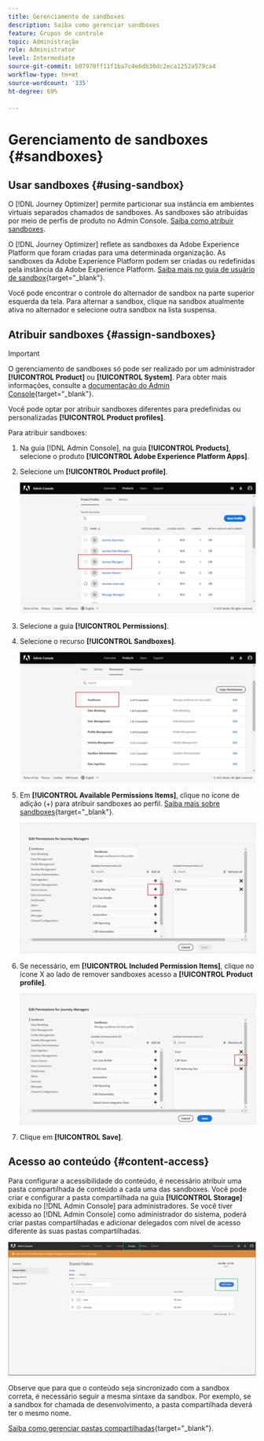 ```yaml
---
title: Gerenciamento de sandboxes
description: Saiba como gerenciar sandboxes
feature: Grupos de controle
topic: Administração
role: Administrator
level: Intermediate
source-git-commit: b07970ff11f1ba7c4e6db30dc2eca1252a579ca4
workflow-type: tm+mt
source-wordcount: '335'
ht-degree: 69%

---
```


# Gerenciamento de sandboxes {#sandboxes}

## Usar sandboxes {#using-sandbox}

O [!DNL Journey Optimizer] permite particionar sua instância em ambientes virtuais separados chamados de sandboxes.
As sandboxes são atribuídas por meio de perfis de produto no Admin Console. [Saiba como atribuir sandboxes](permissions.md#create-product-profile).

O [!DNL Journey Optimizer] reflete as sandboxes da Adobe Experience Platform que foram criadas para uma determinada organização. As sandboxes da Adobe Experience Platform podem ser criadas ou redefinidas pela instância da Adobe Experience Platform. [Saiba mais no guia de usuário de sandbox](https://experienceleague.adobe.com/docs/experience-platform/sandbox/ui/user-guide.html?lang=pt-BR){target=&quot;_blank&quot;}.

Você pode encontrar o controle do alternador de sandbox na parte superior esquerda da tela. Para alternar a sandbox, clique na sandbox atualmente ativa no alternador e selecione outra sandbox na lista suspensa.

## Atribuir sandboxes {#assign-sandboxes}

>[!IMPORTANT]
>
> O gerenciamento de sandboxes só pode ser realizado por um administrador **[!UICONTROL Product]** ou **[!UICONTROL System]**. Para obter mais informações, consulte a [documentação do Admin Console](https://helpx.adobe.com/enterprise/admin-guide.html/enterprise/using/admin-roles.ug.html){target=&quot;_blank&quot;}.

Você pode optar por atribuir sandboxes diferentes para predefinidas ou personalizadas **[!UICONTROL Product profiles]**.

Para atribuir sandboxes:

1. Na guia [!DNL Admin Console], na guia **[!UICONTROL Products]**, selecione o produto **[!UICONTROL Adobe Experience Platform Apps]**.

1. Selecione um **[!UICONTROL Product profile]**.

   ![](../assets/sandbox_1.png)

1. Selecione a guia **[!UICONTROL Permissions]**.

1. Selecione o recurso **[!UICONTROL Sandboxes]**.

   ![](../assets/sandbox_2.png)

1. Em **[!UICONTROL Available Permissions Items]**, clique no ícone de adição (+) para atribuir sandboxes ao perfil. [Saiba mais sobre sandboxes](https://experienceleague.adobe.com/docs/experience-platform/sandbox/home.html?lang=pt-BR){target=&quot;_blank&quot;}.

   ![](../assets/sandbox_3.png)

1. Se necessário, em **[!UICONTROL Included Permission Items]**, clique no ícone X ao lado de remover sandboxes acesso a **[!UICONTROL Product profile]**.

   ![](../assets/sandbox_4.png)

1. Clique em **[!UICONTROL Save]**.

## Acesso ao conteúdo {#content-access}

Para configurar a acessibilidade do conteúdo, é necessário atribuir uma pasta compartilhada de conteúdo a cada uma das sandboxes. Você pode criar e configurar a pasta compartilhada na guia **[!UICONTROL Storage]** exibida no [!DNL Admin Console] para administradores. Se você tiver acesso ao [!DNL Admin Console] como administrador do sistema, poderá criar pastas compartilhadas e adicionar delegados com nível de acesso diferente às suas pastas compartilhadas.

![](../assets/do-not-localize/content_access.png)

Observe que para que o conteúdo seja sincronizado com a sandbox correta, é necessário seguir a mesma sintaxe da sandbox. Por exemplo, se a sandbox for chamada de desenvolvimento, a pasta compartilhada deverá ter o mesmo nome.

[Saiba como gerenciar pastas compartilhadas](https://helpx.adobe.com/enterprise/admin-guide.html/enterprise/using/manage-adobe-storage.ug.html){target=&quot;_blank&quot;}.
